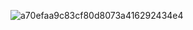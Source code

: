 
<!---
extendAnas/extendAnas is a ✨ special ✨ repository because its `README.md` (this file) appears on your GitHub profile.
You can click the Preview link to take a look at your changes.
--->









![a70efaa9c83cf80d8073a416292434e4](https://github.com/user-attachments/assets/27e1490e-17e4-4647-a89e-d7857f16aede)













